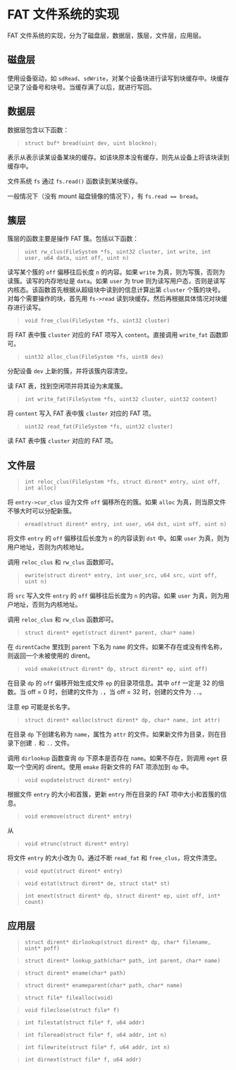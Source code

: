 # FAT 文件系统的实现

FAT 文件系统的实现，分为了磁盘层，数据层，簇层，文件层，应用层。

## 磁盘层

使用设备驱动，如 `sdRead`、`sdWrite`，对某个设备块进行读写到块缓存中。块缓存记录了设备号和块号。当缓存满了以后，就进行写回。

## 数据层

数据层包含以下函数：

> `struct buf* bread(uint dev, uint blockno);`

表示从表示读某设备某块的缓存。如该块原本没有缓存，则先从设备上将该块读到缓存中。

文件系统 `fs` 通过 `fs.read()` 函数读到某块缓存。

一般情况下（没有 mount 磁盘镜像的情况下），有 `fs.read == bread`。

## 簇层

簇层的函数主要是操作 FAT 簇。包括以下函数：

> `uint rw_clus(FileSystem *fs, uint32 cluster, int write, int user, u64 data, uint off, uint n)`

读写某个簇的 `off` 偏移往后长度 `n` 的内容。如果 `write` 为真，则为写簇，否则为读簇。读写的内存地址是 `data`。如果 `user` 为 true 则为读写用户态，否则是读写内核态。该函数首先根据从超级块中读到的信息计算出第 `cluster` 个簇的块号。对每个需要操作的块，首先用 `fs->read` 读到块缓存。然后再根据具体情况对块缓存进行读写。

> `void free_clus(FileSystem *fs, uint32 cluster)`

将 FAT 表中簇 `cluster` 对应的 FAT 项写入 `content`。直接调用 `write_fat` 函数即可。

> `uint32 alloc_clus(FileSystem *fs, uint8 dev)`

分配设备 `dev` 上新的簇，并将该簇内容清空。

读 FAT 表，找到空闲项并将其设为末尾簇。

> `int write_fat(FileSystem *fs, uint32 cluster, uint32 content)`

将 `content` 写入 FAT 表中簇 `cluster` 对应的 FAT 项。

> `uint32 read_fat(FileSystem *fs, uint32 cluster)`

读 FAT 表中簇 `cluster` 对应的 FAT 项。

## 文件层

> `int reloc_clus(FileSystem *fs, struct dirent* entry, uint off, int alloc)`

将 `entry->cur_clus` 设为文件 `off` 偏移所在的簇。如果 `alloc` 为真，则当原文件不够大时可以分配新簇。

> `eread(struct dirent* entry, int user, u64 dst, uint off, uint n)`

将文件 `entry` 的 `off` 偏移往后长度为 `n` 的内容读到 `dst` 中。如果 `user` 为真，则为用户地址，否则为内核地址。

调用 `reloc_clus` 和 `rw_clus` 函数即可。

> `ewrite(struct dirent* entry, int user_src, u64 src, uint off, uint n)`

将 `src` 写入文件 `entry` 的 `off` 偏移往后长度为 `n` 的内容。如果 `user` 为真，则为用户地址，否则为内核地址。

调用 `reloc_clus` 和 `rw_clus` 函数即可。

> `struct dirent* eget(struct dirent* parent, char* name)`

在 `direntCache` 里找到 `parent` 下名为 `name` 的文件。如果不存在或没有传名称，则返回一个未被使用的 dirent。

> `void emake(struct dirent* dp, struct dirent* ep, uint off)`

在目录 `dp` 的 `off` 偏移开始生成文件 `ep` 的目录项信息。其中 `off` 一定是 32 的倍数。当 off = 0 时，创建的文件为 `.`，当 off = 32 时，创建的文件为 `..`。

注意 ep 可能是长名字。

> `struct dirent* ealloc(struct dirent* dp, char* name, int attr)`

在目录 `dp` 下创建名称为 `name`，属性为 `attr` 的文件。如果新文件为目录，则在目录下创建 `.` 和 `..` 文件。

调用 `dirlookup` 函数查询 `dp` 下原本是否存在 `name`。如果不存在，则调用 `eget` 获取一个空闲的 dirent。使用 `emake` 将新文件的 FAT 项添加到 `dp` 中。

> `void eupdate(struct dirent* entry)`

根据文件 `entry` 的大小和首簇，更新 `entry` 所在目录的 FAT 项中大小和首簇的信息。

> `void eremove(struct dirent* entry)`

从

> `void etrunc(struct dirent* entry)`

将文件 `entry` 的大小改为 0。通过不断 `read_fat` 和 `free_clus`，将文件清空。

> `void eput(struct dirent* entry)`

> `void estat(struct dirent* de, struct stat* st)`

> `int enext(struct dirent* dp, struct dirent* ep, uint off, int* count)`

## 应用层

> `struct dirent* dirlookup(struct dirent* dp, char* filename, uint* poff)`

> `struct dirent* lookup_path(char* path, int parent, char* name)`

> `struct dirent* ename(char* path)`

> `struct dirent* enameparent(char* path, char* name)`

> `struct file* filealloc(void)`

> `void fileclose(struct file* f)`

> `int filestat(struct file* f, u64 addr)`

> `int fileread(struct file* f, u64 addr, int n)`

> `int filewrite(struct file* f, u64 addr, int n)`

> `int dirnext(struct file* f, u64 addr)`
